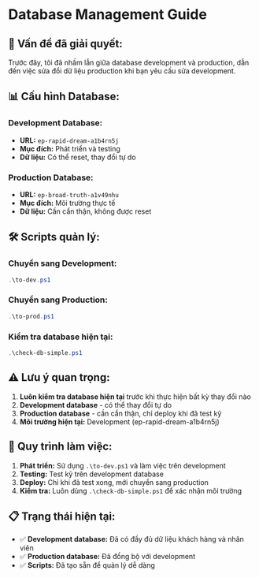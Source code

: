# Database Management Guide

## 🎯 **Vấn đề đã giải quyết:**
Trước đây, tôi đã nhầm lẫn giữa database development và production, dẫn đến việc sửa đổi dữ liệu production khi bạn yêu cầu sửa development.

## 📊 **Cấu hình Database:**

### **Development Database:**
- **URL:** `ep-rapid-dream-a1b4rn5j`
- **Mục đích:** Phát triển và testing
- **Dữ liệu:** Có thể reset, thay đổi tự do

### **Production Database:**
- **URL:** `ep-broad-truth-a1v49nhu`
- **Mục đích:** Môi trường thực tế
- **Dữ liệu:** Cần cẩn thận, không được reset

## 🛠️ **Scripts quản lý:**

### **Chuyển sang Development:**
```powershell
.\to-dev.ps1
```

### **Chuyển sang Production:**
```powershell
.\to-prod.ps1
```

### **Kiểm tra database hiện tại:**
```powershell
.\check-db-simple.ps1
```

## ⚠️ **Lưu ý quan trọng:**

1. **Luôn kiểm tra database hiện tại** trước khi thực hiện bất kỳ thay đổi nào
2. **Development database** - có thể thay đổi tự do
3. **Production database** - cần cẩn thận, chỉ deploy khi đã test kỹ
4. **Môi trường hiện tại:** Development (ep-rapid-dream-a1b4rn5j)

## 🔄 **Quy trình làm việc:**

1. **Phát triển:** Sử dụng `.\to-dev.ps1` và làm việc trên development
2. **Testing:** Test kỹ trên development database
3. **Deploy:** Chỉ khi đã test xong, mới chuyển sang production
4. **Kiểm tra:** Luôn dùng `.\check-db-simple.ps1` để xác nhận môi trường

## 📋 **Trạng thái hiện tại:**
- ✅ **Development database:** Đã có đầy đủ dữ liệu khách hàng và nhân viên
- ✅ **Production database:** Đã đồng bộ với development
- ✅ **Scripts:** Đã tạo sẵn để quản lý dễ dàng






